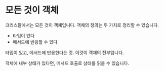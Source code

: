 # 모든 것이 객체

크리스탈에서는 모든 것이 객체입니다. 객체의 정의는 두 가지로 정리할 수 있습니다.

* 타입이 있다
* 메서드에 반응할 수 있다

타입이 있고, 메서드에 반응한다는 것. 이것이 객체의 전부입니다.

객체에 내부 상태가 있다면, 메서드 호출로 상태를 읽을 수 있습니다.
